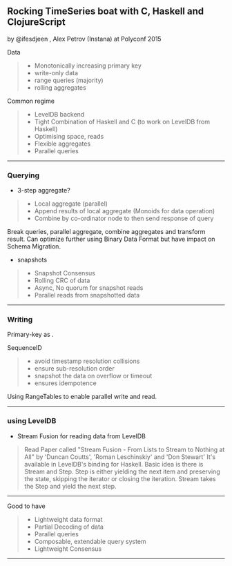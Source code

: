 ## Rocking TimeSeries boat with C, Haskell and ClojureScript
by @ifesdjeen , Alex Petrov (Instana) 
at Polyconf 2015

Data
> * Monotonically increasing primary key
> * write-only data
> * range queries (majority)
> * rolling aggregates

Common regime
> * LevelDB backend
> * Tight Combination of Haskell and C (to work on LevelDB from Haskell)
> * Optimising space, reads
> * Flexible aggregates
> * Parallel queries

---

### Querying

* 3-step aggregate?
> * Local aggregate (parallel)
> * Append results of local aggregate (Monoids for data operation)
> * Combine by co-ordinator node to then send response of query

Break queries, parallel aggregate, combine aggregates and transform result.
Can optimize further using Binary Data Format but have impact on Schema Migration.

* snapshots
> * Snapshot Consensus
> * Rolling CRC of data
> * Async, No quorum for snapshot reads
> * Parallel reads from snapshotted data

---

### Writing

Primary-key as <timestampID><sequenceID>.

SequenceID
> * avoid timestamp resolution collisions
> * ensure sub-resolution order
> * snapshot the data on overflow or timeout
> * ensures idempotence

Using RangeTables to enable parallel write and read.

---

### using LevelDB

* Stream Fusion for reading data from LevelDB
> Read Paper called "Stream Fusion - From Lists to Stream to Nothing at All"
> by 'Duncan Coutts', 'Roman Leschinskiy' and 'Don Stewart'
> It's available in LevelDB's binding for Haskell.
> Basic idea is there is Stream and Step.
> Step is either yielding the next item and preserving the state, skipping the iterator or closing the iteration.
> Stream takes the Step and yield the next step.

---

Good to have

> * Lightweight data format
> * Partial Decoding of data
> * Parallel queries
> * Composable, extendable query system
> * Lightweight Consensus

---
